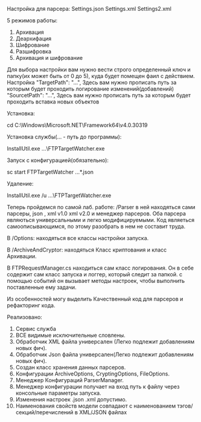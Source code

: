 Настройка для парсера:
Settings.json
Settings.xml
Settings2.xml

5 режимов работы:
1. Архивация
2. Деархифация
3. Шифрование
4. Разшифровка
5. Архивация и шифрование

Для выбора настройки вам нужно вести строго определенный ключ и папку(их может быть от 0 до 5), куда будет помещен фаил с действием.
Настройка 
  "TargetPath": "...", Здесь вам нужно прописать путь за которым будет проходить логирование изменений(добавлений)
   "SourcetPath": "...", Здесь вам нужно прописать путь за которым будет проходить вставка новых объектов

Установка:

cd C:\Windows\Microsoft.NET\Framework64\v4.0.30319

Установка службы(... - путь до программы):

InstallUtil.exe ...\FTPTargetWatcher.exe

Запуск с конфигурацией(обязательно):

sc start FTPTargetWatcher ...\*.json

Удаление:

InstallUtil.exe /u ...\FTPTargetWatcher.exe


Теперь пройдемся по самой лаб. работе:
/Parser в ней находяться сами парсеры, json , xml v1.0 xml v2.0 и менеджер парсеров.
Оба парсера являються универсальными и легко модифицируемыми. Код являеться самоописывающимся, по этому разобрать в нем не составит труда.

В /Options: находяться все классы настройки запуска.

В /ArchiveAndCryptor: находяться Класс криптования и класс Архивации.

В FTPRequestManager.cs находиться сам класс логирования.
Он в себе содержит сам класс запуска и логгер, который следит за папкой. с помощью событий он вызывает методы настроек, чтобы выполнить поставленные ему задачи.

Из особенностей могу выделить Качественный код для парсеров и рефакторинг кода.

Реализовано:

1. Сервис служба
2. ВСЕ видимые исключительные словлены.
3. Обработчик XML файла универсален (Легко подлежит добавлениям новых фич).
4. Обработчик Json файла универсален(Легко подлежит добавлениям новых фич).
5. Создан класс хранения данных парсеров.
6. Конфигурации ArchiveOptions, CryptingOptions, FileOptions.
7. Менеджер Конфигураций ParserManager.
8. Менеджер конфигурации получает на вход путь к файлу через консольные параметры запуска.
9. Изменения настроек .json .xml допустимо.
10. Наименования свойств модели совпадают с наименованием тэгов/секций/перечислений в XML/JSON файлах
